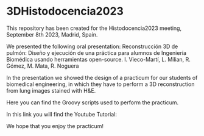 # 3DHistodocencia2023

This repository has been created for the Histodocencia2023 meeting, September 8th 2023, Madrid, Spain.  

We presented the following oral presentation: Reconstrucción 3D de pulmón: Diseño y ejecución de una práctica para alumnos de Ingeniería Biomédica usando herramientas open-source. I. Vieco-Martí, L. Milian, R. Gómez, M. Mata, R. Noguera 

In the presentation we showed the design of a practicum for our students of biomedical engineering, in which they have to perform a 3D reconstruction from lung images stained with H&E.

Here you can find the Groovy scripts used to perform the practicum. 

In this link you will find the Youtube Tutorial: 


We hope that you enjoy the practicum!
